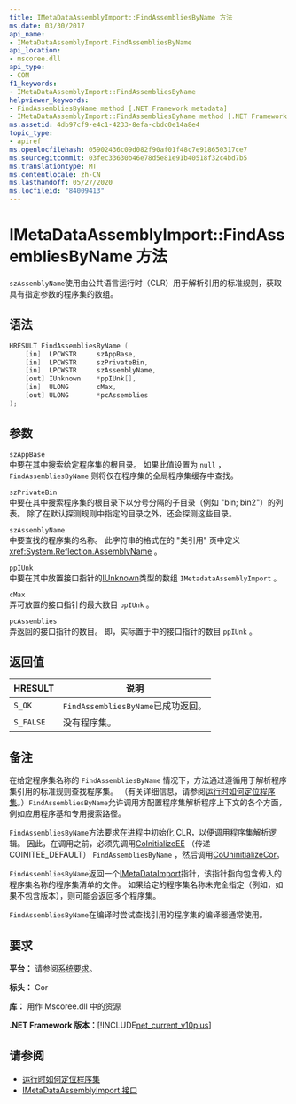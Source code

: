 ```yaml
---
title: IMetaDataAssemblyImport::FindAssembliesByName 方法
ms.date: 03/30/2017
api_name:
- IMetaDataAssemblyImport.FindAssembliesByName
api_location:
- mscoree.dll
api_type:
- COM
f1_keywords:
- IMetaDataAssemblyImport::FindAssembliesByName
helpviewer_keywords:
- FindAssembliesByName method [.NET Framework metadata]
- IMetaDataAssemblyImport::FindAssembliesByName method [.NET Framework metadata]
ms.assetid: 4db97cf9-e4c1-4233-8efa-cbdc0e14a8e4
topic_type:
- apiref
ms.openlocfilehash: 05902436c09d082f90af01f48c7e918650317ce7
ms.sourcegitcommit: 03fec33630b46e78d5e81e91b40518f32c4bd7b5
ms.translationtype: MT
ms.contentlocale: zh-CN
ms.lasthandoff: 05/27/2020
ms.locfileid: "84009413"
---
```

# <a name="imetadataassemblyimportfindassembliesbyname-method"></a>IMetaDataAssemblyImport::FindAssembliesByName 方法
`szAssemblyName`使用由公共语言运行时（CLR）用于解析引用的标准规则，获取具有指定参数的程序集的数组。  
  
## <a name="syntax"></a>语法  
  
```cpp  
HRESULT FindAssembliesByName (  
    [in]  LPCWSTR     szAppBase,
    [in]  LPCWSTR     szPrivateBin,
    [in]  LPCWSTR     szAssemblyName,
    [out] IUnknown    *ppIUnk[],
    [in]  ULONG       cMax,
    [out] ULONG       *pcAssemblies  
);  
```  
  
## <a name="parameters"></a>参数  
 `szAppBase`  
 中要在其中搜索给定程序集的根目录。 如果此值设置为 `null` ， `FindAssembliesByName` 则将仅在程序集的全局程序集缓存中查找。  
  
 `szPrivateBin`  
 中要在其中搜索程序集的根目录下以分号分隔的子目录（例如 "bin; bin2"）的列表。 除了在默认探测规则中指定的目录之外，还会探测这些目录。  
  
 `szAssemblyName`  
 中要查找的程序集的名称。 此字符串的格式在的 "类引用" 页中定义 <xref:System.Reflection.AssemblyName> 。  
  
 `ppIUnk`  
 中要在其中放置接口指针的[IUnknown](/cpp/atl/iunknown)类型的数组 `IMetadataAssemblyImport` 。  
  
 `cMax`  
 弄可放置的接口指针的最大数目 `ppIUnk` 。  
  
 `pcAssemblies`  
 弄返回的接口指针的数目。 即，实际置于中的接口指针的数目 `ppIUnk` 。  
  
## <a name="return-value"></a>返回值  
  
|HRESULT|说明|  
|-------------|-----------------|  
|`S_OK`|`FindAssembliesByName`已成功返回。|  
|`S_FALSE`|没有程序集。|  
  
## <a name="remarks"></a>备注  
 在给定程序集名称的 `FindAssembliesByName` 情况下，方法通过遵循用于解析程序集引用的标准规则查找程序集。 （有关详细信息，请参阅[运行时如何定位程序集](../../deployment/how-the-runtime-locates-assemblies.md)。）`FindAssembliesByName`允许调用方配置程序集解析程序上下文的各个方面，例如应用程序基和专用搜索路径。  
  
 `FindAssembliesByName`方法要求在进程中初始化 CLR，以便调用程序集解析逻辑。 因此，在调用之前，必须先调用[CoInitializeEE](../../../../docs/framework/unmanaged-api/hosting/coinitializeee-function.md) （传递 COINITEE_DEFAULT） `FindAssembliesByName` ，然后调用[CoUninitializeCor](../hosting/couninitializecor-function.md)。  
  
 `FindAssembliesByName`返回一个[IMetaDataImport](imetadataimport-interface.md)指针，该指针指向包含传入的程序集名称的程序集清单的文件。 如果给定的程序集名称未完全指定（例如，如果不包含版本），则可能会返回多个程序集。  
  
 `FindAssembliesByName`在编译时尝试查找引用的程序集的编译器通常使用。  
  
## <a name="requirements"></a>要求  
 **平台：** 请参阅[系统要求](../../get-started/system-requirements.md)。  
  
 **标头：** Cor  
  
 **库：** 用作 Mscoree.dll 中的资源  
  
 **.NET Framework 版本：**[!INCLUDE[net_current_v10plus](../../../../includes/net-current-v10plus-md.md)]  
  
## <a name="see-also"></a>请参阅

- [运行时如何定位程序集](../../deployment/how-the-runtime-locates-assemblies.md)
- [IMetaDataAssemblyImport 接口](imetadataassemblyimport-interface.md)
